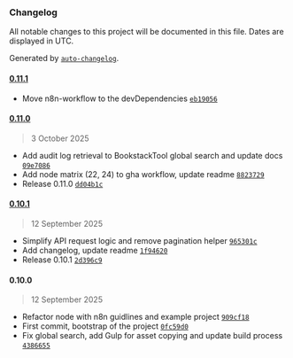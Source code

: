 ### Changelog

All notable changes to this project will be documented in this file. Dates are displayed in UTC.

Generated by [`auto-changelog`](https://github.com/CookPete/auto-changelog).

#### [0.11.1](https://github.com/lucaguindani/n8n-nodes-bookstack/compare/0.11.0...0.11.1)

- Move n8n-workflow to the devDependencies [`eb19056`](https://github.com/lucaguindani/n8n-nodes-bookstack/commit/eb19056fe7a5b377aeeebfe523842c1423c95834)

#### [0.11.0](https://github.com/lucaguindani/n8n-nodes-bookstack/compare/0.10.1...0.11.0)

> 3 October 2025

- Add audit log retrieval to BookstackTool global search and update docs [`09e7086`](https://github.com/lucaguindani/n8n-nodes-bookstack/commit/09e70864a44682696675552194921e981820cbfb)
- Add node matrix (22, 24) to gha workflow, update readme [`8823729`](https://github.com/lucaguindani/n8n-nodes-bookstack/commit/882372943cfe07ee268c61abe0f943ba7d4dffc3)
- Release 0.11.0 [`dd04b1c`](https://github.com/lucaguindani/n8n-nodes-bookstack/commit/dd04b1cefdf93bba837a73a5ffef5936088ad711)

#### [0.10.1](https://github.com/lucaguindani/n8n-nodes-bookstack/compare/0.10.0...0.10.1)

> 12 September 2025

- Simplify API request logic and remove pagination helper [`965301c`](https://github.com/lucaguindani/n8n-nodes-bookstack/commit/965301cc63d249a47b5f87b05953567a9099e7c9)
- Add changelog, update readme [`1f94620`](https://github.com/lucaguindani/n8n-nodes-bookstack/commit/1f94620e85938d6927e636adc178181c8db73431)
- Release 0.10.1 [`2d396c9`](https://github.com/lucaguindani/n8n-nodes-bookstack/commit/2d396c923ba0effaea02ac37741c68fd545bf856)

#### 0.10.0

> 12 September 2025

- Refactor node with n8n guidlines and example project [`909cf18`](https://github.com/lucaguindani/n8n-nodes-bookstack/commit/909cf1863b22ef3f44cfc788e188e034fe9340f3)
- First commit, bootstrap of the project [`0fc59d0`](https://github.com/lucaguindani/n8n-nodes-bookstack/commit/0fc59d0161ced18664a80db67af8749cc28d67ef)
- Fix global search, add Gulp for asset copying and update build process [`4386655`](https://github.com/lucaguindani/n8n-nodes-bookstack/commit/43866553644230d52b959fc5b74058bce97e64b1)
